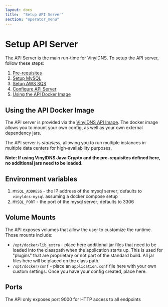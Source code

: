 ```yaml
---
layout: docs
title:  "Setup API Server"
section: "operator_menu"
---
```


# Setup API Server
The API Server is the main run-time for VinylDNS.  To setup the API server, follow these steps:

1. [Pre-requisites](pre.html)
1. [Setup MySQL](setup-mysql.html)
1. [Setup AWS SQS](setup-sqs.html)
1. [Configure API Server](config-api.html)
1. [Using the API Docker Image](#using-the-api-docker-image)

## Using the API Docker Image
The API server is provided via the [VinylDNS API Image](https://hub.docker.com/r/vinyldns/api/).
The docker image allows you to mount your own config, as well as your own external dependency jars.

The API server is _stateless_, allowing you to run multiple instances in multiple data centers for high-availability
purposes.

**Note: If using VinylDNS Java Crypto and the pre-requisites defined here, no additional jars need to be loaded.**

## Environment variables
1. `MYSQL_ADDRESS` - the IP address of the mysql server; defaults to `vinyldns-mysql` assuming a docker compose setup
1. `MYSQL_PORT` - the port of the mysql server; defaults to 3306

## Volume Mounts
The API exposes volumes that allow the user to customize the runtime.  Those mounts include:

* `/opt/docker/lib_extra` - place here additional jar files that need to be loaded into the classpath when the application starts up.
This is used for "plugins" that are proprietary or not part of the standard build.  All jar files here will be placed on the class path.
* `/opt/docker/conf` - place an `application.conf` file here with your own custom settings.  Once you have your config created,
place here.

## Ports
The API only exposes port 9000 for HTTP access to all endpoints
